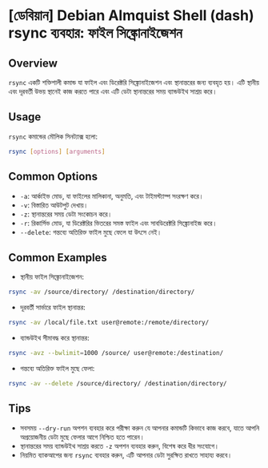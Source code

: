 # [ডেবিয়ান] Debian Almquist Shell (dash) rsync ব্যবহার: ফাইল সিঙ্ক্রোনাইজেশন

## Overview
`rsync` একটি শক্তিশালী কমান্ড যা ফাইল এবং ডিরেক্টরি সিঙ্ক্রোনাইজেশন এবং স্থানান্তরের জন্য ব্যবহৃত হয়। এটি স্থানীয় এবং দূরবর্তী উভয় স্থানেই কাজ করতে পারে এবং এটি ডেটা স্থানান্তরের সময় ব্যান্ডউইথ সাশ্রয় করে।

## Usage
`rsync` কমান্ডের মৌলিক সিনট্যাক্স হলো:

```bash
rsync [options] [arguments]
```

## Common Options
- `-a`: আর্কাইভ মোড, যা ফাইলের মালিকানা, অনুমতি, এবং টাইমস্ট্যাম্প সংরক্ষণ করে।
- `-v`: বিস্তারিত আউটপুট দেখায়।
- `-z`: স্থানান্তরের সময় ডেটা সংকোচন করে।
- `-r`: রিকার্সিভ মোড, যা ডিরেক্টরির ভিতরের সমস্ত ফাইল এবং সাবডিরেক্টরি সিঙ্ক্রোনাইজ করে।
- `--delete`: গন্তব্যে অতিরিক্ত ফাইল মুছে ফেলে যা উৎসে নেই।

## Common Examples
- স্থানীয় ফাইল সিঙ্ক্রোনাইজেশন:
```bash
rsync -av /source/directory/ /destination/directory/
```

- দূরবর্তী সার্ভারে ফাইল স্থানান্তর:
```bash
rsync -av /local/file.txt user@remote:/remote/directory/
```

- ব্যান্ডউইথ সীমাবদ্ধ করে স্থানান্তর:
```bash
rsync -avz --bwlimit=1000 /source/ user@remote:/destination/
```

- গন্তব্যে অতিরিক্ত ফাইল মুছে ফেলা:
```bash
rsync -av --delete /source/directory/ /destination/directory/
```

## Tips
- সবসময় `--dry-run` অপশন ব্যবহার করে পরীক্ষা করুন যে আপনার কমান্ডটি কিভাবে কাজ করবে, যাতে আপনি অপ্রয়োজনীয় ডেটা মুছে ফেলার আগে নিশ্চিত হতে পারেন।
- স্থানান্তরের সময় ব্যান্ডউইথ সাশ্রয় করতে `-z` অপশন ব্যবহার করুন, বিশেষ করে ধীর সংযোগে।
- নিয়মিত ব্যাকআপের জন্য `rsync` ব্যবহার করুন, এটি আপনার ডেটা সুরক্ষিত রাখতে সাহায্য করবে।